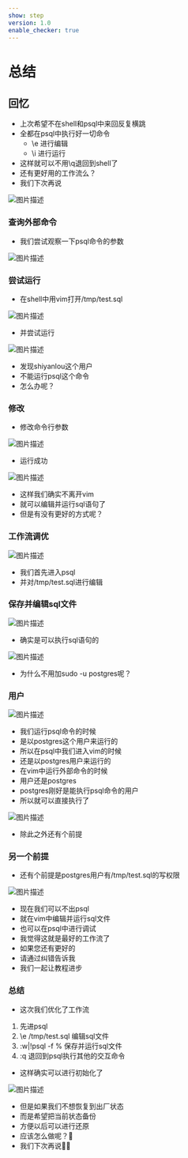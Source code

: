 ```yaml
---
show: step
version: 1.0
enable_checker: true
---
```


# 总结

## 回忆

- 上次希望不在shell和psql中来回反复横跳
- 全都在psql中执行好一切命令
	- \e 进行编辑
	- \i 进行运行
- 这样就可以不用\q退回到shell了
- 还有更好用的工作流么？
- 我们下次再说

![图片描述](https://doc.shiyanlou.com/courses/uid1190679-20220721-1658391401106)

### 查询外部命令

- 我们尝试观察一下psql命令的参数

![图片描述](https://doc.shiyanlou.com/courses/uid1190679-20220721-1658391837636)

### 尝试运行

- 在shell中用vim打开/tmp/test.sql

![图片描述](https://doc.shiyanlou.com/courses/uid1190679-20220721-1658391925146)

- 并尝试运行

![图片描述](https://doc.shiyanlou.com/courses/uid1190679-20220721-1658391973290)

- 发现shiyanlou这个用户
- 不能运行psql这个命令
- 怎么办呢？

### 修改

- 修改命令行参数

![图片描述](https://doc.shiyanlou.com/courses/uid1190679-20220721-1658392073411)

- 运行成功

![图片描述](https://doc.shiyanlou.com/courses/uid1190679-20220721-1658392092634)

- 这样我们确实不离开vim
- 就可以编辑并运行sql语句了
- 但是有没有更好的方式呢？

### 工作流调优

![图片描述](https://doc.shiyanlou.com/courses/uid1190679-20220721-1658392161496)

- 我们首先进入psql
- 并对/tmp/test.sql进行编辑

### 保存并编辑sql文件

![图片描述](https://doc.shiyanlou.com/courses/uid1190679-20220721-1658392252435)

- 确实是可以执行sql语句的

![图片描述](https://doc.shiyanlou.com/courses/uid1190679-20220721-1658392325616)

- 为什么不用加sudo -u postgres呢？

### 用户

![图片描述](https://doc.shiyanlou.com/courses/uid1190679-20220721-1658392460418)

- 我们运行psql命令的时候
- 是以postgres这个用户来运行的
- 所以在psql中我们进入vim的时候
- 还是以postgres用户来运行的
- 在vim中运行外部命令的时候
- 用户还是postgres
- postgres刚好是能执行psql命令的用户
- 所以就可以直接执行了

![图片描述](https://doc.shiyanlou.com/courses/uid1190679-20220721-1658392626546)

- 除此之外还有个前提

### 另一个前提

- 还有个前提是postgres用户有/tmp/test.sql的写权限

![图片描述](https://doc.shiyanlou.com/courses/uid1190679-20220721-1658390504342)

- 现在我们可以不出psql
- 就在vim中编辑并运行sql文件
- 也可以在psql中进行调试
- 我觉得这就是最好的工作流了
- 如果您还有更好的
- 请通过纠错告诉我
- 我们一起让教程进步

### 总结

- 这次我们优化了工作流
1. 先进psql
2. \e /tmp/test.sql 编辑sql文件
3. :w|!psql -f % 保存并运行sql文件
4. :q 退回到psql执行其他的交互命令

- 这样确实可以进行初始化了 

![图片描述](https://doc.shiyanlou.com/courses/uid1190679-20220721-1658393108067)

- 但是如果我们不想恢复到出厂状态
- 而是希望把当前状态备份
- 方便以后可以进行还原
- 应该怎么做呢？🤔
- 我们下次再说👋🏻